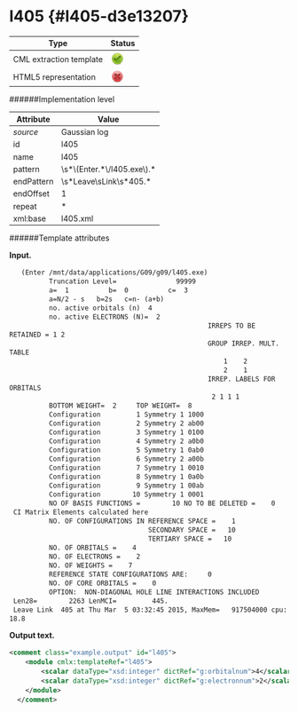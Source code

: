 # l405 {#l405-d3e13207}


| Type                                                                                                                                                | Status                                                                                                                                              |
|----|----|
| CML extraction template                                                                                                                             | ![](/imgs/Total.png)                                                                                                                                |
| HTML5 representation                                                                                                                                | ![](/imgs/None.png)                                                                                                                                 |

######Implementation level

| Attribute                                                                                                                                           | Value                                                                                                                                               |
|----|----|
| *source*                                                                                                                                            | Gaussian log                                                                                                                                        |
| id                                                                                                                                                  | l405                                                                                                                                                |
| name                                                                                                                                                | l405                                                                                                                                                |
| pattern                                                                                                                                             | \\s\*\\(Enter.\*\\/l405.exe\\).\*                                                                                                                   |
| endPattern                                                                                                                                          | \\s\*Leave\\sLink\\s\*405.\*                                                                                                                        |
| endOffset                                                                                                                                           | 1                                                                                                                                                   |
| repeat                                                                                                                                              | \*                                                                                                                                                  |
| xml:base                                                                                                                                            | l405.xml                                                                                                                                            |

######Template attributes

**Input.**

       (Enter /mnt/data/applications/G09/g09/l405.exe)
              Truncation Level=               99999
              a=  1          b=  0          c=  3
              a=N/2 - s   b=2s   c=n- (a+b)
              no. active orbitals (n)  4
              no. active ELECTRONS (N)=  2
                                                      IRREPS TO BE RETAINED = 1 2
                                                      GROUP IRREP. MULT. TABLE
                                                          1    2
                                                          2    1
                                                      IRREP. LABELS FOR ORBITALS
                                                       2 1 1 1
              BOTTOM WEIGHT=  2     TOP WEIGHT=  8
              Configuration         1 Symmetry 1 1000
              Configuration         2 Symmetry 2 ab00
              Configuration         3 Symmetry 1 0100
              Configuration         4 Symmetry 2 a0b0
              Configuration         5 Symmetry 1 0ab0
              Configuration         6 Symmetry 2 a00b
              Configuration         7 Symmetry 1 0010
              Configuration         8 Symmetry 1 0a0b
              Configuration         9 Symmetry 1 00ab
              Configuration        10 Symmetry 1 0001
              NO OF BASIS FUNCTIONS =        10 NO TO BE DELETED =    0
     CI Matrix Elements calculated here
              NO. OF CONFIGURATIONS IN REFERENCE SPACE =    1
                                       SECONDARY SPACE =   10
                                       TERTIARY SPACE =   10
              NO. OF ORBITALS =    4
              NO. OF ELECTRONS =    2
              NO. OF WEIGHTS =    7
              REFERENCE STATE CONFIGURATIONS ARE:     0
              NO. OF CORE ORBITALS =    0
              OPTION:  NON-DIAGONAL HOLE LINE INTERACTIONS INCLUDED
     Len28=        2263 LenMCI=         445.
     Leave Link  405 at Thu Mar  5 03:32:45 2015, MaxMem=   917504000 cpu:        18.8
      

**Output text.**

```xml
<comment class="example.output" id="l405">
    <module cmlx:templateRef="l405">
        <scalar dataType="xsd:integer" dictRef="g:orbitalnum">4</scalar>
        <scalar dataType="xsd:integer" dictRef="g:electronnum">2</scalar>
    </module>
  </comment>
```
